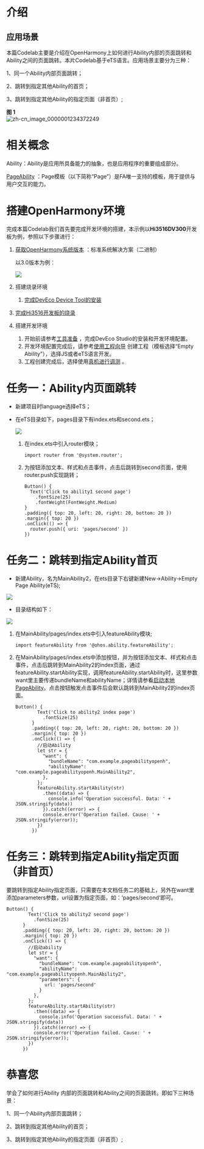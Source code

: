 # 介绍<a name="ZH-CN_TOPIC_0000001188508142"></a>

## 应用场景<a name="section225718574575"></a>

本篇Codelab主要是介绍在OpenHarmony上如何进行Ability内部的页面跳转和Ability之间的页面跳转。本片Codelab基于eTS语言。应用场景主要分为三种：

1、同一个Ability内部页面跳转；

2、跳转到指定其他Ability的首页；

3、跳转到指定其他Ability的指定页面（非首页）;

**图 1** <a name="fig98961814192517"></a>  
![](figures/zh-cn_image_0000001234372249.png "zh-cn_image_0000001234372249")

# 相关概念<a name="ZH-CN_TOPIC_0000001234187659"></a>

Ability：Ability是应用所具备能力的抽象，也是应用程序的重要组成部分。

[PageAbility](https://gitee.com/openharmony/docs/blob/master/zh-cn/application-dev/ability/fa-pageability.md) ：Page模板（以下简称“Page”）是FA唯一支持的模板，用于提供与用户交互的能力。

# 搭建OpenHarmony环境<a name="ZH-CN_TOPIC_0000001188758428"></a>

完成本篇Codelab我们首先要完成开发环境的搭建，本示例以**Hi3516DV300**开发板为例，参照以下步骤进行：

1. [获取OpenHarmony系统版本](https://gitee.com/openharmony/docs/blob/master/zh-cn/device-dev/get-code/sourcecode-acquire.md#%E8%8E%B7%E5%8F%96%E6%96%B9%E5%BC%8F3%E4%BB%8E%E9%95%9C%E5%83%8F%E7%AB%99%E7%82%B9%E8%8E%B7%E5%8F%96) ：标准系统解决方案（二进制）

   以3.0版本为例：

   ![](figures/取版本.png)

2. 搭建烧录环境

   1.  [完成DevEco Device Tool的安装](https://gitee.com/openharmony/docs/blob/master/zh-cn/device-dev/quick-start/quickstart-ide-env--win.md)
2.  [完成Hi3516开发板的烧录](https://gitee.com/openharmony/docs/blob/master/zh-cn/device-dev/quick-start/quickstart-ide-3516-burn.md)
   
3. 搭建开发环境

   1. 开始前请参考[工具准备](https://gitee.com/openharmony/docs/blob/master/zh-cn/application-dev/quick-start/start-overview.md#%E5%B7%A5%E5%85%B7%E5%87%86%E5%A4%87) ，完成DevEco Studio的安装和开发环境配置。
   2. 开发环境配置完成后，请参考[使用工程向导](https://gitee.com/openharmony/docs/blob/master/zh-cn/application-dev/quick-start/start-with-ets-fa.md#%E5%88%9B%E5%BB%BAets%E5%B7%A5%E7%A8%8B) 创建工程（模板选择“Empty Ability”），选择JS或者eTS语言开发。
   3. 工程创建完成后，选择使用[真机进行调测](https://gitee.com/openharmony/docs/blob/master/zh-cn/application-dev/quick-start/start-with-ets-fa.md#%E4%BD%BF%E7%94%A8%E7%9C%9F%E6%9C%BA%E8%BF%90%E8%A1%8C%E5%BA%94%E7%94%A8) 。

# 任务一：Ability内页面跳转<a name="ZH-CN_TOPIC_0000001188668058"></a>

- 新建项目时language选择eTS；

- 在eTS目录如下，pages目录下有index.ets和second.ets；

  ![](figures/zh-cn_image_0000001188791474.png)

  1. 在index.ets中引入router模块；

     ```
     import router from '@system.router';
     ```

  2. 为按钮添加文本、样式和点击事件，点击后跳转到second页面，使用router.push实现跳转；

     ```
     Button() {
       Text('Click to ability1 second page')
         .fontSize(25)
         .fontWeight(FontWeight.Medium)
     }
     .padding({ top: 20, left: 20, right: 20, bottom: 20 })
     .margin({ top: 20 })
     .onClick(() => {
       router.push({ uri: 'pages/second' })
     })
     ```

# 任务二：跳转到指定Ability首页<a id="任务二" name="ZH-CN_TOPIC_0000001188189610"></a>

-   新建Ability，名为MainAbility2，在ets目录下右键新建New-\>Ability-\>Empty Page Ability\(eTS\);

![](figures/zh-cn_image_0000001189113124.png)

-   目录结构如下：

![](figures/zh-cn_image_0000001234154343.png)

1. 在MainAbility/pages/index.ets中引入featureAbility模块;

   ```
   import featureAbility from '@ohos.ability.featureAbility';
   ```

2. 在MainAbility/pages/index.ets中添加按钮，并为按钮添加文本、样式和点击事件，点击后跳转到MainAbility2的index页面，通过featureAbility.startAbility实现，调用featureAbility.startAbility时，这里参数want里主要传递bundleName和abilityName；详情请参看[启动本地PageAbility](https://gitee.com/openharmony/docs/blob/master/zh-cn/application-dev/ability/fa-pageability.md#%E5%90%AF%E5%8A%A8%E6%9C%AC%E5%9C%B0pageability)。点击按钮触发点击事件后会默认跳转到MainAbility2的index页面。

   ```
   Button() {
           Text('Click to ability2 index page')
             .fontSize(25)
         }
         .padding({ top: 20, left: 20, right: 20, bottom: 20 })
         .margin({ top: 20 })
         .onClick(() => {
           //启动Ability
           let str = {
             "want": {
               "bundleName": "com.example.pageabilityopenh",
               "abilityName": "com.example.pageabilityopenh.MainAbility2",
             },
           };
           featureAbility.startAbility(str)
             .then((data) => {
               console.info('Operation successful. Data: ' + JSON.stringify(data))
             }).catch((error) => {
             console.error('Operation failed. Cause: ' + JSON.stringify(error));
           })
         })
   ```

# 任务三：跳转到指定Ability指定页面（非首页）<a name="ZH-CN_TOPIC_0000001188668056"></a>

要跳转到指定Ability指定页面，只需要在本文档任务二的基础上，另外在want里添加parameters参数，url设置为指定页面，如：‘pages/second’即可。

```
Button() {
        Text('Click to ability2 second page')
          .fontSize(25)
      }
      .padding({ top: 20, left: 20, right: 20, bottom: 20 })
      .margin({ top: 20 })
      .onClick(() => {
        //启动ability
        let str = {
          "want": {
            "bundleName": "com.example.pageabilityopenh",
            "abilityName": "com.example.pageabilityopenh.MainAbility2",
            "parameters": {
              url: 'pages/second'
            }
          },
        };
        featureAbility.startAbility(str)
          .then((data) => {
            console.info('Operation successful. Data: ' + JSON.stringify(data))
          }).catch((error) => {
          console.error('Operation failed. Cause: ' + JSON.stringify(error));
        })
      })
```

# 恭喜您<a name="ZH-CN_TOPIC_0000001233909219"></a>

学会了如何进行Ability 内部的页面跳转和Ability之间的页面跳转。即如下三种场景：

1、同一个Ability内部页面跳转；

2、跳转到指定其他Ability的首页；

3、跳转到指定其他Ability的指定页面（非首页）;